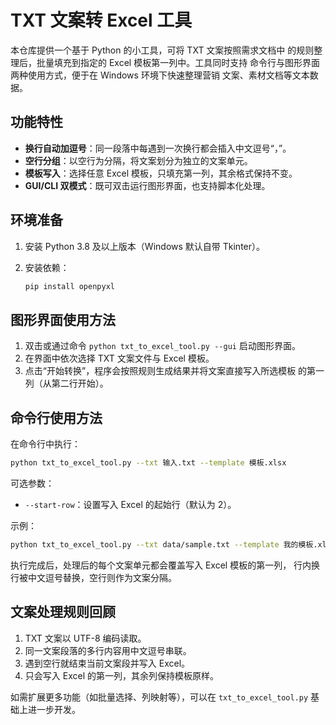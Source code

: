 # TXT 文案转 Excel 工具

本仓库提供一个基于 Python 的小工具，可将 TXT 文案按照需求文档中
的规则整理后，批量填充到指定的 Excel 模板第一列中。工具同时支持
命令行与图形界面两种使用方式，便于在 Windows 环境下快速整理营销
文案、素材文档等文本数据。

## 功能特性

- **换行自动加逗号**：同一段落中每遇到一次换行都会插入中文逗号“，”。
- **空行分组**：以空行为分隔，将文案划分为独立的文案单元。
- **模板写入**：选择任意 Excel 模板，只填充第一列，其余格式保持不变。
- **GUI/CLI 双模式**：既可双击运行图形界面，也支持脚本化处理。

## 环境准备

1. 安装 Python 3.8 及以上版本（Windows 默认自带 Tkinter）。
2. 安装依赖：

   ```bash
   pip install openpyxl
   ```

## 图形界面使用方法

1. 双击或通过命令 `python txt_to_excel_tool.py --gui` 启动图形界面。
2. 在界面中依次选择 TXT 文案文件与 Excel 模板。
3. 点击“开始转换”，程序会按照规则生成结果并将文案直接写入所选模板
   的第一列（从第二行开始）。

## 命令行使用方法

在命令行中执行：

```bash
python txt_to_excel_tool.py --txt 输入.txt --template 模板.xlsx
```

可选参数：

- `--start-row`：设置写入 Excel 的起始行（默认为 2）。

示例：

```bash
python txt_to_excel_tool.py --txt data/sample.txt --template 我的模板.xlsx
```

执行完成后，处理后的每个文案单元都会覆盖写入 Excel 模板的第一列，
行内换行被中文逗号替换，空行则作为文案分隔。

## 文案处理规则回顾

1. TXT 文案以 UTF-8 编码读取。
2. 同一文案段落的多行内容用中文逗号串联。
3. 遇到空行就结束当前文案段并写入 Excel。
4. 只会写入 Excel 的第一列，其余列保持模板原样。

如需扩展更多功能（如批量选择、列映射等），可以在 `txt_to_excel_tool.py`
基础上进一步开发。
